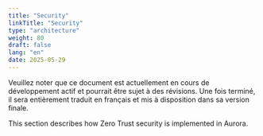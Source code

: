 ```yaml
---
title: "Security"
linkTitle: "Security"
type: "architecture"
weight: 80
draft: false
lang: "en"
date: 2025-05-29
---
```


<gcds-alert alert-role="danger" container="full" heading="Avis de traduction" hide-close-btn="true" hide-role-icon="false" is-fixed="false" class="hydrated mb-400">
<gcds-text>Veuillez noter que ce document est actuellement en cours de développement actif et pourrait être sujet à des révisions. Une fois terminé, il sera entièrement traduit en français et mis à disposition dans sa version finale.</gcds-text>
</gcds-alert>

This section describes how Zero Trust security is implemented in Aurora.
